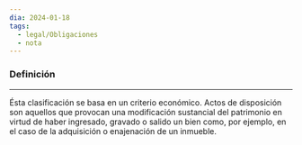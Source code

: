 ```yaml
---
dia: 2024-01-18
tags:
  - legal/Obligaciones
  - nota
---
```

### Definición
---
Ésta clasificación se basa en un criterio económico. Actos de disposición son aquellos que provocan una modificación sustancial del patrimonio en virtud de haber ingresado, gravado o salido un bien como, por ejemplo, en el caso de la adquisición o enajenación de un inmueble.